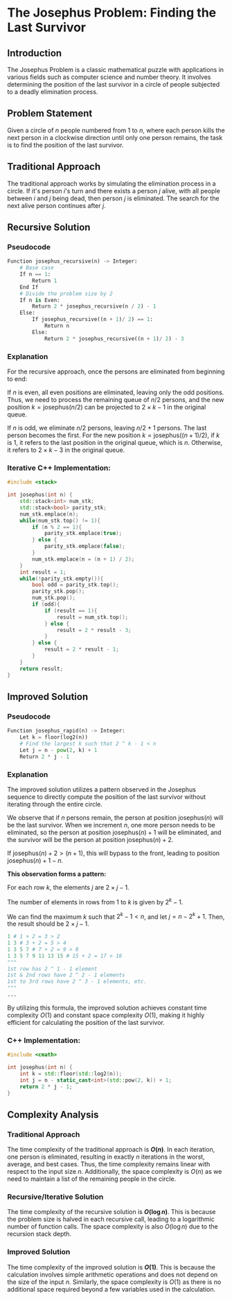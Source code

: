 # The Josephus Problem: Finding the Last Survivor

## Introduction

The Josephus Problem is a classic mathematical puzzle with applications in various fields such as computer science and number theory. It involves determining the position of the last survivor in a circle of people subjected to a deadly elimination process.

## Problem Statement

Given a circle of $n$ people numbered from 1 to $n$, where each person kills the next person in a clockwise direction until only one person remains, the task is to find the position of the last survivor.

## Traditional Approach

The traditional approach works by simulating the elimination process in a circle. If it's person $i$'s turn and there exists a person $j$ alive, with all people between $i$ and $j$ being dead, then person $j$ is eliminated. The search for the next alive person continues after $j$.

## Recursive Solution

### Pseudocode

```python
Function josephus_recursive(n) -> Integer:
    # Base case
    If n == 1:
        Return 1
    End If
    # Divide the problem size by 2
    If n is Even:
        Return 2 * josephus_recursive(n / 2) - 1
    Else:
        If josephus_recursive((n + 1)/ 2) == 1:
            Return n
        Else:
            Return 2 * josephus_recursive((n + 1)/ 2) - 3
```

### Explanation
For the recursive approach, once the persons are eliminated from beginning to end:

If $n$ is even, all even positions are eliminated, leaving only the odd positions. 
Thus, we need to process the remaining queue of $n/2$ persons, and the new position $k = \text{josephus}(n/2)$ can be projected to $2 \times k - 1$ in the original queue.

If $n$ is odd, we eliminate $n/2$ persons, leaving $n/2 + 1$ persons. 
The last person becomes the first. For the new position $k = \text{josephus}((n+1)/2)$, if $k$ is 1, it refers to the last position in the original queue, which is $n$. 
Otherwise, it refers to $2 \times k - 3$ in the original queue.

### Iterative C++ Implementation:
```cpp
#include <stack>

int josephus(int n) {
    std::stack<int> num_stk;
    std::stack<bool> parity_stk;
    num_stk.emplace(n);
    while(num_stk.top() != 1){
        if (n % 2 == 1){
            parity_stk.emplace(true);
        } else {
            parity_stk.emplace(false);
        }
        num_stk.emplace(n = (n + 1) / 2);
    }
    int result = 1;
    while(!parity_stk.empty()){
        bool odd = parity_stk.top();
        parity_stk.pop();
        num_stk.pop();
        if (odd){
            if (result == 1){
                result = num_stk.top();
            } else {
                result = 2 * result - 3;
            }
        } else {
            result = 2 * result - 1;
        }
    }
    return result;
}
```

## Improved Solution

### Pseudocode

```python
Function josephus_rapid(n) -> Integer:
    Let k = floor(log2(n))
    # Find the largest k such that 2 ^ k - 1 < n
    Let j = n - pow(2, k) + 1
    Return 2 * j - 1
```

### Explanation

The improved solution utilizes a pattern observed in the Josephus sequence to directly compute the position of the last survivor without iterating through the entire circle.

We observe that if $n$ persons remain, the person at position $\text{josephus}(n)$ will be the last survivor. 
When we increment $n$, one more person needs to be eliminated, so the person at position $\text{josephus}(n) + 1$ will be eliminated, and the survivor will be the person at position $\text{josephus}(n) + 2$.

If $\text{josephus}(n) + 2 > (n + 1)$, this will bypass to the front, leading to position $\text{josephus}(n) + 1 - n$.

**This observation forms a pattern:**

For each row $k$, the elements $j$ are $2 \times j - 1$.

The number of elements in rows from 1 to $k$ is given by $2 ^ k - 1$.

We can find the maximum $k$ such that $2 ^ k - 1 < n$, and let $j = n - 2 ^ k + 1$. Then, the result should be $2 \times j - 1$.

```python
1 # 1 + 2 = 3 > 2
1 3 # 3 + 2 = 5 > 4
1 3 5 7 # 7 + 2 = 9 > 8
1 3 5 7 9 11 13 15 # 15 + 2 = 17 > 16
"""
1st row has 2 ^ 1 - 1 element
1st & 2nd rows have 2 ^ 2 - 1 elements
1st to 3rd rows have 2 ^ 3 - 1 elements, etc.
"""
...
```

By utilizing this formula, the improved solution achieves constant time complexity $O(1)$ and constant space complexity $O(1)$, making it highly efficient for calculating the position of the last survivor.

### C++ Implementation:

```cpp
#include <cmath>

int josephus(int n) {
    int k = std::floor(std::log2(n));
    int j = n - static_cast<int>(std::pow(2, k)) + 1;
    return 2 * j - 1;
}
```

## Complexity Analysis

### Traditional Approach

The time complexity of the traditional approach is **$O(n)$**. In each iteration, one person is eliminated, resulting in exactly $n$ iterations in the worst, average, and best cases. 
Thus, the time complexity remains linear with respect to the input size $n$. 
Additionally, the space complexity is $O(n)$ as we need to maintain a list of the remaining people in the circle.

### Recursive/Iterative Solution

The time complexity of the recursive solution is **$O(\log n)$**. This is because the problem size is halved in each recursive call, leading to a logarithmic number of function calls. 
The space complexity is also $O(\log n)$ due to the recursion stack depth.

### Improved Solution

The time complexity of the improved solution is **$O(1)$**. This is because the calculation involves simple arithmetic operations and does not depend on the size of the input $n$. 
Similarly, the space complexity is $O(1)$ as there is no additional space required beyond a few variables used in the calculation.
